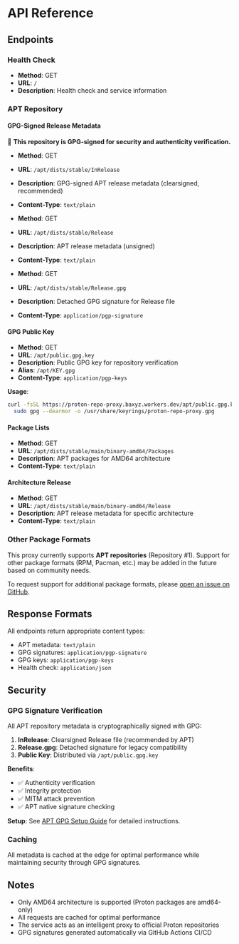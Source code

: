 # API Reference

## Endpoints

### Health Check

- **Method**: GET
- **URL**: `/`
- **Description**: Health check and service information

### APT Repository

#### GPG-Signed Release Metadata

🔐 **This repository is GPG-signed for security and authenticity verification.**

- **Method**: GET
- **URL**: `/apt/dists/stable/InRelease`
- **Description**: GPG-signed APT release metadata (clearsigned, recommended)
- **Content-Type**: `text/plain`

- **Method**: GET
- **URL**: `/apt/dists/stable/Release`
- **Description**: APT release metadata (unsigned)
- **Content-Type**: `text/plain`

- **Method**: GET
- **URL**: `/apt/dists/stable/Release.gpg`
- **Description**: Detached GPG signature for Release file
- **Content-Type**: `application/pgp-signature`

#### GPG Public Key

- **Method**: GET
- **URL**: `/apt/public.gpg.key`
- **Description**: Public GPG key for repository verification
- **Alias**: `/apt/KEY.gpg`
- **Content-Type**: `application/pgp-keys`

**Usage**:
```bash
curl -fsSL https://proton-repo-proxy.baxyz.workers.dev/apt/public.gpg.key | \
  sudo gpg --dearmor -o /usr/share/keyrings/proton-repo-proxy.gpg
```

#### Package Lists

- **Method**: GET
- **URL**: `/apt/dists/stable/main/binary-amd64/Packages`
- **Description**: APT packages for AMD64 architecture
- **Content-Type**: `text/plain`

#### Architecture Release

- **Method**: GET
- **URL**: `/apt/dists/stable/main/binary-amd64/Release`
- **Description**: APT release metadata for specific architecture
- **Content-Type**: `text/plain`

### Other Package Formats

This proxy currently supports **APT repositories** (Repository #1). Support for other package formats (RPM, Pacman, etc.) may be added in the future based on community needs.

To request support for additional package formats, please [open an issue on GitHub](https://github.com/Proton-Makers/proton-repo-proxy/issues).

## Response Formats

All endpoints return appropriate content types:

- APT metadata: `text/plain`
- GPG signatures: `application/pgp-signature`
- GPG keys: `application/pgp-keys`
- Health check: `application/json`

## Security

### GPG Signature Verification

All APT repository metadata is cryptographically signed with GPG:

1. **InRelease**: Clearsigned Release file (recommended by APT)
2. **Release.gpg**: Detached signature for legacy compatibility
3. **Public Key**: Distributed via `/apt/public.gpg.key`

**Benefits**:
- ✅ Authenticity verification
- ✅ Integrity protection
- ✅ MITM attack prevention
- ✅ APT native signature checking

**Setup**:
See [APT GPG Setup Guide](docs/APT_GPG_SETUP.md) for detailed instructions.

### Caching

All metadata is cached at the edge for optimal performance while maintaining security through GPG signatures.

## Notes

- Only AMD64 architecture is supported (Proton packages are amd64-only)
- All requests are cached for optimal performance
- The service acts as an intelligent proxy to official Proton repositories
- GPG signatures generated automatically via GitHub Actions CI/CD

